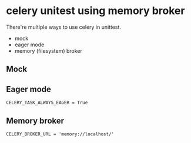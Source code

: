 # celery unitest using memory broker

There're multiple ways to use celery in unittest.

- mock
- eager mode
- memory (filesystem) broker

## Mock




## Eager mode

```
CELERY_TASK_ALWAYS_EAGER = True
```


## Memory broker

```
CELERY_BROKER_URL = 'memory://localhost/'
```

